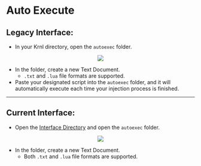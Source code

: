 # Auto Execute

## Legacy Interface:
- In your Krnl directory, open the `autoexec` folder.
<p align="center">
    <img src="https://i.imgur.com/kCJCqCS.png">
</p>

- In the folder, create a new Text Document.
    - `.txt` and `.lua` file formats are supported.
- Paste your designated script into the `autoexec` folder, and it will automatically execute each time your injection process is finished.

---

## Current Interface:
- Open the [Interface Directory](InterfaceDir.md) and open the `autoexec` folder.

<p align="center">
    <img src="https://i.imgur.com/3Q8wWW0.png">
</p>

- In the folder, create a new Text Document.
    - Both `.txt` and `.lua` file formats are supported.